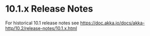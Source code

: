 # 10.1.x Release Notes

For historical 10.1 release notes see https://doc.akka.io/docs/akka-http/10.2/release-notes/10.1.x.html
